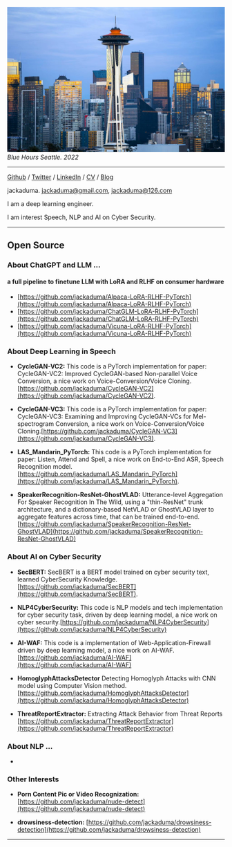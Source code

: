 ![](images/cover_4.jpeg)
*Blue Hours Seattle. 2022*

---


[Github](https://github.com/jackaduma) / [Twitter](https://twitter.com/jackaduma) / [LinkedIn]() / [CV](cv.pdf) / [Blog]()

jackaduma. jackaduma@gmail.com, jackaduma@126.com

I am a deep learning engineer.

I am interest Speech, NLP and AI on Cyber Security.


-----

## **Open Source**

### **About ChatGPT and LLM ...**

#### **a full pipeline to finetune LLM with LoRA and RLHF on consumer hardware**
* [https://github.com/jackaduma/Alpaca-LoRA-RLHF-PyTorch](https://github.com/jackaduma/Alpaca-LoRA-RLHF-PyTorch)
* [https://github.com/jackaduma/ChatGLM-LoRA-RLHF-PyTorch](https://github.com/jackaduma/ChatGLM-LoRA-RLHF-PyTorch)
* [https://github.com/jackaduma/Vicuna-LoRA-RLHF-PyTorch](https://github.com/jackaduma/Vicuna-LoRA-RLHF-PyTorch)

### **About Deep Learning in Speech**

* **CycleGAN-VC2:** This code is a PyTorch implementation for paper: CycleGAN-VC2: Improved CycleGAN-based Non-parallel Voice Conversion, a nice work on Voice-Conversion/Voice Cloning. [https://github.com/jackaduma/CycleGAN-VC2](https://github.com/jackaduma/CycleGAN-VC2).

* **CycleGAN-VC3:** This code is a PyTorch implementation for paper: CycleGAN-VC3: Examining and Improving CycleGAN-VCs for Mel-spectrogram Conversion, a nice work on Voice-Conversion/Voice Cloning.[https://github.com/jackaduma/CycleGAN-VC3](https://github.com/jackaduma/CycleGAN-VC3). 

* **LAS_Mandarin_PyTorch:** This code is a PyTorch implementation for paper: Listen, Attend and Spell, a nice work on End-to-End ASR, Speech Recognition model.[https://github.com/jackaduma/LAS_Mandarin_PyTorch](https://github.com/jackaduma/LAS_Mandarin_PyTorch). 
* **SpeakerRecognition-ResNet-GhostVLAD:** Utterance-level Aggregation For Speaker Recognition In The Wild, using a "thin-ResNet" trunk architecture, and a dictionary-based NetVLAD or GhostVLAD layer to aggregate features across time, that can be trained end-to-end. [https://github.com/jackaduma/SpeakerRecognition-ResNet-GhostVLAD](https://github.com/jackaduma/SpeakerRecognition-ResNet-GhostVLAD)

### **About AI on Cyber Security**

* **SecBERT:** SecBERT is a BERT model trained on cyber security text, learned CyberSecurity Knowledge.[https://github.com/jackaduma/SecBERT](https://github.com/jackaduma/SecBERT). 

* **NLP4CyberSecurity:** This code is NLP models and tech implementation for cyber security task, driven by deep learning model, a nice work on cyber security.[https://github.com/jackaduma/NLP4CyberSecurity](https://github.com/jackaduma/NLP4CyberSecurity)

* **AI-WAF:** This code is a implementation of Web-Application-Firewall driven by deep learning model, a nice work on AI-WAF.[https://github.com/jackaduma/AI-WAF](https://github.com/jackaduma/AI-WAF)

* **HomoglyphAttacksDetector** Detecting Homoglyph Attacks with CNN model using Computer Vision method. [https://github.com/jackaduma/HomoglyphAttacksDetector](https://github.com/jackaduma/HomoglyphAttacksDetector)

* **ThreatReportExtractor:** Extracting Attack Behavior from Threat Reports [https://github.com/jackaduma/ThreatReportExtractor](https://github.com/jackaduma/ThreatReportExtractor)

### **About NLP ...**

* []()

### **Other Interests**

* **Porn Content Pic or Video Recognization:** [https://github.com/jackaduma/nude-detect](https://github.com/jackaduma/nude-detect)

* **drowsiness-detection:** [https://github.com/jackaduma/drowsiness-detection](https://github.com/jackaduma/drowsiness-detection)


-----